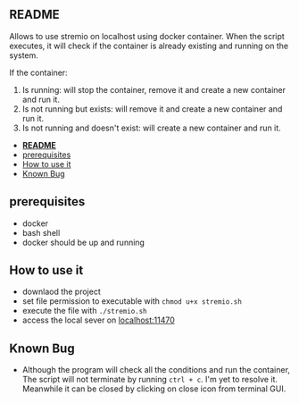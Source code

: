 ## **README**

Allows to use stremio on localhost using docker container.
When the script executes, it will check if the container is already existing and running on the system.

If the container:

1.  Is running: will stop the container, remove it and create a new container and run it.
2.  Is not running but exists: will remove it and create a new container and run it.
3.  Is not running and doesn't exist: will create a new container and run it.

- [**README**](#readme)
- [prerequisites](#prerequisites)
- [How to use it](#how-to-use-it)
- [Known Bug](#known-bug)

## prerequisites

- docker
- bash shell
- docker should be up and running

## How to use it

- downlaod the project
- set file permission to executable with `chmod u+x stremio.sh`
- execute the file with `./stremio.sh`
- access the local sever on [localhost:11470](http://127.0.0.1:11470)

## Known Bug

- Although the program will check all the conditions and run the container, The script will not terminate by running `ctrl + c`. I'm yet to resolve it. Meanwhile it can be closed by clicking on close icon from terminal GUI.
